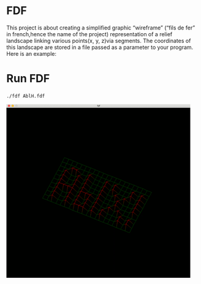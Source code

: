 # FDF  
  
This project is about creating a simplified graphic “wireframe” (“fils de fer” in french,hence the name of the project) representation of a relief landscape linking various points(x, y, z)via segments. The coordinates of this landscape are stored in a file passed as a parameter to your program. Here is an example:  

# Run FDF
`./fdf AblH.fdf`  

![Alt Text](https://github.com/arptra/FDF/blob/master/demo_fdf.gif)
